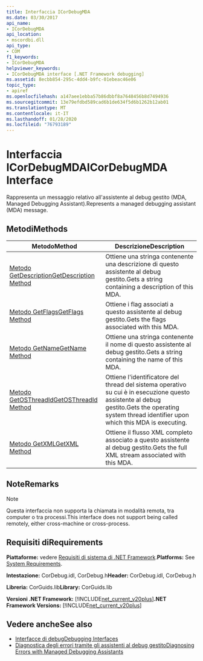 ```yaml
---
title: Interfaccia ICorDebugMDA
ms.date: 03/30/2017
api_name:
- ICorDebugMDA
api_location:
- mscordbi.dll
api_type:
- COM
f1_keywords:
- ICorDebugMDA
helpviewer_keywords:
- ICorDebugMDA interface [.NET Framework debugging]
ms.assetid: 8ecbb854-295c-4dd4-b9fc-01ebeac46e06
topic_type:
- apiref
ms.openlocfilehash: a147aee1ebba57b86dbbf8a7648456b8d7494936
ms.sourcegitcommit: 13e79efdbd589cad6b1de634f5d6b1262b12ab01
ms.translationtype: MT
ms.contentlocale: it-IT
ms.lasthandoff: 01/28/2020
ms.locfileid: "76793189"
---
```

# <a name="icordebugmda-interface"></a><span data-ttu-id="8d32e-102">Interfaccia ICorDebugMDA</span><span class="sxs-lookup"><span data-stu-id="8d32e-102">ICorDebugMDA Interface</span></span>
<span data-ttu-id="8d32e-103">Rappresenta un messaggio relativo all'assistente al debug gestito (MDA, Managed Debugging Assistant).</span><span class="sxs-lookup"><span data-stu-id="8d32e-103">Represents a managed debugging assistant (MDA) message.</span></span>  
  
## <a name="methods"></a><span data-ttu-id="8d32e-104">Metodi</span><span class="sxs-lookup"><span data-stu-id="8d32e-104">Methods</span></span>  
  
|<span data-ttu-id="8d32e-105">Metodo</span><span class="sxs-lookup"><span data-stu-id="8d32e-105">Method</span></span>|<span data-ttu-id="8d32e-106">Descrizione</span><span class="sxs-lookup"><span data-stu-id="8d32e-106">Description</span></span>|  
|------------|-----------------|  
|[<span data-ttu-id="8d32e-107">Metodo GetDescription</span><span class="sxs-lookup"><span data-stu-id="8d32e-107">GetDescription Method</span></span>](icordebugmda-getdescription-method.md)|<span data-ttu-id="8d32e-108">Ottiene una stringa contenente una descrizione di questo assistente al debug gestito.</span><span class="sxs-lookup"><span data-stu-id="8d32e-108">Gets a string containing a description of this MDA.</span></span>|  
|[<span data-ttu-id="8d32e-109">Metodo GetFlags</span><span class="sxs-lookup"><span data-stu-id="8d32e-109">GetFlags Method</span></span>](icordebugmda-getflags-method.md)|<span data-ttu-id="8d32e-110">Ottiene i flag associati a questo assistente al debug gestito.</span><span class="sxs-lookup"><span data-stu-id="8d32e-110">Gets the flags associated with this MDA.</span></span>|  
|[<span data-ttu-id="8d32e-111">Metodo GetName</span><span class="sxs-lookup"><span data-stu-id="8d32e-111">GetName Method</span></span>](icordebugmda-getname-method.md)|<span data-ttu-id="8d32e-112">Ottiene una stringa contenente il nome di questo assistente al debug gestito.</span><span class="sxs-lookup"><span data-stu-id="8d32e-112">Gets a string containing the name of this MDA.</span></span>|  
|[<span data-ttu-id="8d32e-113">Metodo GetOSThreadId</span><span class="sxs-lookup"><span data-stu-id="8d32e-113">GetOSThreadId Method</span></span>](icordebugmda-getosthreadid-method.md)|<span data-ttu-id="8d32e-114">Ottiene l'identificatore del thread del sistema operativo su cui è in esecuzione questo assistente al debug gestito.</span><span class="sxs-lookup"><span data-stu-id="8d32e-114">Gets the operating system thread identifier upon which this MDA is executing.</span></span>|  
|[<span data-ttu-id="8d32e-115">Metodo GetXML</span><span class="sxs-lookup"><span data-stu-id="8d32e-115">GetXML Method</span></span>](icordebugmda-getxml-method.md)|<span data-ttu-id="8d32e-116">Ottiene il flusso XML completo associato a questo assistente al debug gestito.</span><span class="sxs-lookup"><span data-stu-id="8d32e-116">Gets the full XML stream associated with this MDA.</span></span>|  
  
## <a name="remarks"></a><span data-ttu-id="8d32e-117">Note</span><span class="sxs-lookup"><span data-stu-id="8d32e-117">Remarks</span></span>  
  
> [!NOTE]
> <span data-ttu-id="8d32e-118">Questa interfaccia non supporta la chiamata in modalità remota, tra computer o tra processi.</span><span class="sxs-lookup"><span data-stu-id="8d32e-118">This interface does not support being called remotely, either cross-machine or cross-process.</span></span>  
  
## <a name="requirements"></a><span data-ttu-id="8d32e-119">Requisiti di</span><span class="sxs-lookup"><span data-stu-id="8d32e-119">Requirements</span></span>  
 <span data-ttu-id="8d32e-120">**Piattaforme:** vedere [Requisiti di sistema di .NET Framework](../../../../docs/framework/get-started/system-requirements.md).</span><span class="sxs-lookup"><span data-stu-id="8d32e-120">**Platforms:** See [System Requirements](../../../../docs/framework/get-started/system-requirements.md).</span></span>  
  
 <span data-ttu-id="8d32e-121">**Intestazione:** CorDebug.idl, CorDebug.h</span><span class="sxs-lookup"><span data-stu-id="8d32e-121">**Header:** CorDebug.idl, CorDebug.h</span></span>  
  
 <span data-ttu-id="8d32e-122">**Libreria:** CorGuids.lib</span><span class="sxs-lookup"><span data-stu-id="8d32e-122">**Library:** CorGuids.lib</span></span>  
  
 <span data-ttu-id="8d32e-123">**Versioni .NET Framework:** [!INCLUDE[net_current_v20plus](../../../../includes/net-current-v20plus-md.md)]</span><span class="sxs-lookup"><span data-stu-id="8d32e-123">**.NET Framework Versions:** [!INCLUDE[net_current_v20plus](../../../../includes/net-current-v20plus-md.md)]</span></span>  
  
## <a name="see-also"></a><span data-ttu-id="8d32e-124">Vedere anche</span><span class="sxs-lookup"><span data-stu-id="8d32e-124">See also</span></span>

- [<span data-ttu-id="8d32e-125">Interfacce di debug</span><span class="sxs-lookup"><span data-stu-id="8d32e-125">Debugging Interfaces</span></span>](debugging-interfaces.md)
- [<span data-ttu-id="8d32e-126">Diagnostica degli errori tramite gli assistenti al debug gestito</span><span class="sxs-lookup"><span data-stu-id="8d32e-126">Diagnosing Errors with Managed Debugging Assistants</span></span>](../../../../docs/framework/debug-trace-profile/diagnosing-errors-with-managed-debugging-assistants.md)
